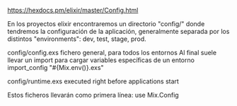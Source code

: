 https://hexdocs.pm/elixir/master/Config.html

En los proyectos elixir encontraremos un directorio "config/" donde tendremos la configuración de la aplicación, generalmente separada por los distintos "environments": dev, test, stage, prod.

config/config.exs
fichero general, para todos los entornos
Al final suele llevar un import para cargar variables específicas de un entorno
import_config "#{Mix.env()}.exs"

config/runtime.exs
executed right before applications start

Estos ficheros llevarán como primera línea:
use Mix.Config
